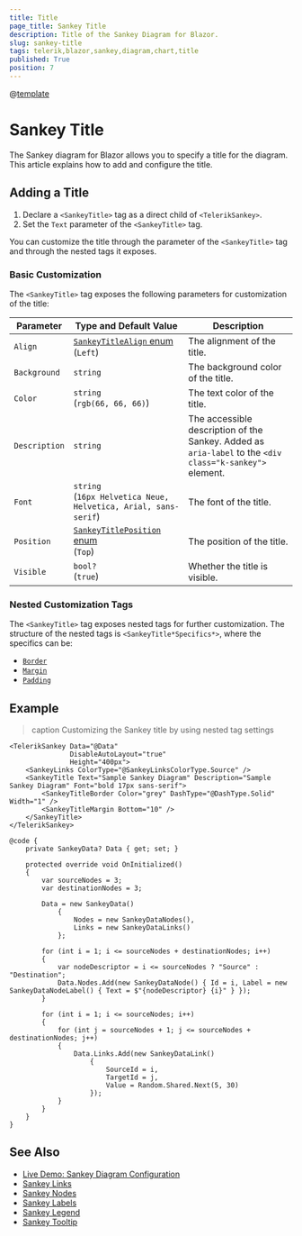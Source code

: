 ```yaml
---
title: Title
page_title: Sankey Title
description: Title of the Sankey Diagram for Blazor.
slug: sankey-title
tags: telerik,blazor,sankey,diagram,chart,title
published: True
position: 7
---
```

@[template](/_contentTemplates/common/parameters-table-styles.md#table-layout)

# Sankey Title

The Sankey diagram for Blazor allows you to specify a title for the diagram. This article explains how to add and configure the title.

## Adding a Title

1. Declare a `<SankeyTitle>` tag as a direct child of `<TelerikSankey>`.
1. Set the `Text` parameter of the `<SankeyTitle>` tag.

You can customize the title through the parameter of the `<SankeyTitle>` tag and through the nested tags it exposes.

### Basic Customization

The `<SankeyTitle>` tag exposes the following parameters for customization of the title:

| Parameter | Type and Default&nbsp;Value | Description |
| --------- | ---- | ----------- |
| `Align` | [`SankeyTitleAlign` enum](/blazor-ui/api/telerik.blazor.sankeytitlealign) <br/> (`Left`) | The alignment of the title. |
| `Background` | `string`  | The background color of the title. |
| `Color` | `string` <br/> (`rgb(66, 66, 66)`)  | The text color of the title. |
| `Description` | `string`  | The accessible description of the Sankey. Added as `aria-label` to the `<div class="k-sankey">` element. |
| `Font` | `string` <br/> (`16px Helvetica Neue, Helvetica, Arial, sans-serif`) | The font of the title. |
| `Position` | [`SankeyTitlePosition` enum](/blazor-ui/api/telerik.blazor.sankeytitleposition) <br/> (`Top`)| The position of the title. |
| `Visible` | `bool?` <br/> (`true`) | Whether the title is visible. |

### Nested Customization Tags

The `<SankeyTitle>` tag exposes nested tags for further customization. The structure of the nested tags is `<SankeyTitle*Specifics*>`, where the specifics can be:

* [`Border`](/blazor-ui/api/telerik.blazor.components.sankeytitleborder)
* [`Margin`](/blazor-ui/api/telerik.blazor.components.sankeytitlemargin)
* [`Padding`](/blazor-ui/api/telerik.blazor.components.sankeytitlepadding)

## Example

>caption Customizing the Sankey title by using nested tag settings

````RAZOR
<TelerikSankey Data="@Data"
               DisableAutoLayout="true"
               Height="400px">
    <SankeyLinks ColorType="@SankeyLinksColorType.Source" />
    <SankeyTitle Text="Sample Sankey Diagram" Description="Sample Sankey Diagram" Font="bold 17px sans-serif">
        <SankeyTitleBorder Color="grey" DashType="@DashType.Solid" Width="1" />
        <SankeyTitleMargin Bottom="10" />
    </SankeyTitle>
</TelerikSankey>

@code {
    private SankeyData? Data { get; set; }

    protected override void OnInitialized()
    {
        var sourceNodes = 3;
        var destinationNodes = 3;

        Data = new SankeyData()
            {
                Nodes = new SankeyDataNodes(),
                Links = new SankeyDataLinks()
            };

        for (int i = 1; i <= sourceNodes + destinationNodes; i++)
        {
            var nodeDescriptor = i <= sourceNodes ? "Source" : "Destination";
            Data.Nodes.Add(new SankeyDataNode() { Id = i, Label = new SankeyDataNodeLabel() { Text = $"{nodeDescriptor} {i}" } });
        }

        for (int i = 1; i <= sourceNodes; i++)
        {
            for (int j = sourceNodes + 1; j <= sourceNodes + destinationNodes; j++)
            {
                Data.Links.Add(new SankeyDataLink()
                    {
                        SourceId = i,
                        TargetId = j,
                        Value = Random.Shared.Next(5, 30)
                    });
            }
        }
    }
}
````

## See Also

* [Live Demo: Sankey Diagram Configuration](https://demos.telerik.com/blazor-ui/sankey/configuration)
* [Sankey Links](slug://sankey-links)
* [Sankey Nodes](slug://sankey-nodes)
* [Sankey Labels](slug://sankey-labels)
* [Sankey Legend](slug://sankey-legend)
* [Sankey Tooltip](slug://sankey-tooltip)